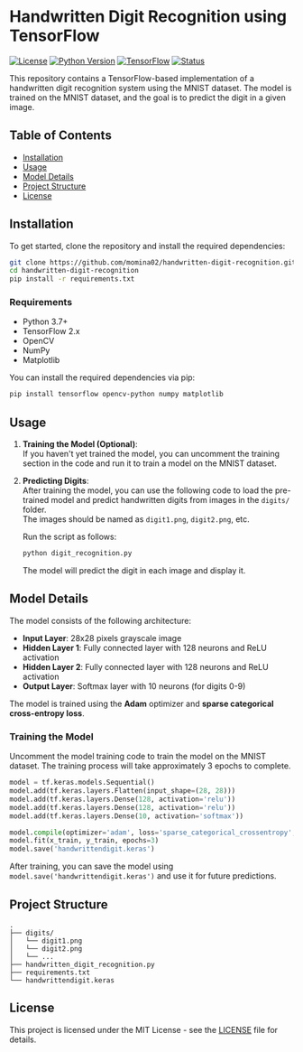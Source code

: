 # Handwritten Digit Recognition using TensorFlow

[![License](https://img.shields.io/github/license/momina02/handwritten-digit-recognition)](LICENSE)
[![Python Version](https://img.shields.io/badge/python-3.7%2B-blue)](https://www.python.org/)
[![TensorFlow](https://img.shields.io/badge/tensorflow-v2.0%2B-blue)](https://www.tensorflow.org/)
[![Status](https://img.shields.io/badge/status-completed-success)](https://github.com/yourusername/handwritten-digit-recognition)

This repository contains a TensorFlow-based implementation of a handwritten digit recognition system using the MNIST dataset. The model is trained on the MNIST dataset, and the goal is to predict the digit in a given image.

## Table of Contents

- [Installation](#installation)
- [Usage](#usage)
- [Model Details](#model-details)
- [Project Structure](#project-structure)
- [License](#license)

## Installation

To get started, clone the repository and install the required dependencies:

```bash
git clone https://github.com/momina02/handwritten-digit-recognition.git
cd handwritten-digit-recognition
pip install -r requirements.txt
```

### Requirements

- Python 3.7+
- TensorFlow 2.x
- OpenCV
- NumPy
- Matplotlib

You can install the required dependencies via pip:

```bash
pip install tensorflow opencv-python numpy matplotlib
```

## Usage

1. **Training the Model (Optional)**:  
   If you haven't yet trained the model, you can uncomment the training section in the code and run it to train a model on the MNIST dataset.

2. **Predicting Digits**:  
   After training the model, you can use the following code to load the pre-trained model and predict handwritten digits from images in the `digits/` folder.  
   The images should be named as `digit1.png`, `digit2.png`, etc.

   Run the script as follows:

   ```bash
   python digit_recognition.py
   ```

   The model will predict the digit in each image and display it.

## Model Details

The model consists of the following architecture:

- **Input Layer**: 28x28 pixels grayscale image
- **Hidden Layer 1**: Fully connected layer with 128 neurons and ReLU activation
- **Hidden Layer 2**: Fully connected layer with 128 neurons and ReLU activation
- **Output Layer**: Softmax layer with 10 neurons (for digits 0-9)

The model is trained using the **Adam** optimizer and **sparse categorical cross-entropy loss**.

### Training the Model

Uncomment the model training code to train the model on the MNIST dataset. The training process will take approximately 3 epochs to complete.

```python
model = tf.keras.models.Sequential()
model.add(tf.keras.layers.Flatten(input_shape=(28, 28)))
model.add(tf.keras.layers.Dense(128, activation='relu'))
model.add(tf.keras.layers.Dense(128, activation='relu'))
model.add(tf.keras.layers.Dense(10, activation='softmax'))

model.compile(optimizer='adam', loss='sparse_categorical_crossentropy', metrics=['accuracy'])
model.fit(x_train, y_train, epochs=3)
model.save('handwrittendigit.keras')
```

After training, you can save the model using `model.save('handwrittendigit.keras')` and use it for future predictions.

## Project Structure

```
.
├── digits/
│   └── digit1.png
│   └── digit2.png
│   └── ...
├── handwritten_digit_recognition.py
├── requirements.txt
└── handwrittendigit.keras
```

## License

This project is licensed under the MIT License - see the [LICENSE](LICENSE) file for details.

